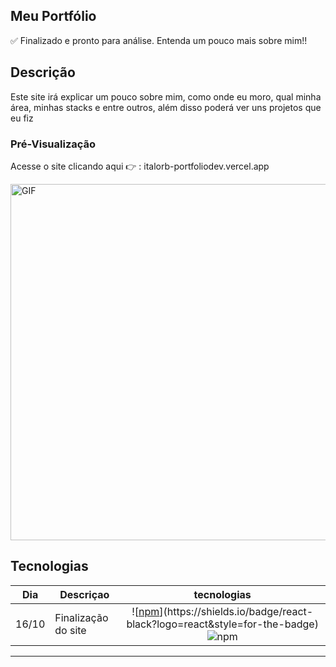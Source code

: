 ## Meu Portfólio
 
✅ Finalizado e pronto para análise.
Entenda um pouco mais sobre mim!!

## Descrição          

Este site irá explicar um pouco sobre mim, como onde eu moro, qual minha área, minhas stacks e entre outros, além disso poderá ver uns projetos que eu fiz

### Pré-Visualização

Acesse o site clicando aqui 👉 : italorb-portfoliodev.vercel.app

<p align="left">
  <img src="/src/assets/Presentation Gif to Github.gif" alt="GIF" width="570px" />
</p>

## Tecnologias                                

| Dia | Descriçao | tecnologias |
|:---:|---------|:-----------:|
|  16/10  |Finalização do site| ![[npm]([https://img.shields.io/npm/v/react?color=black&label=React&logo=react](https://shields.io/badge/react-black?logo=react&style=for-the-badge))](https://shields.io/badge/react-black?logo=react&style=for-the-badge) ![npm](https://img.shields.io/badge/Vite-646CFF?style=for-the-badge&logo=Vite&logoColor=white) |

------------------------

